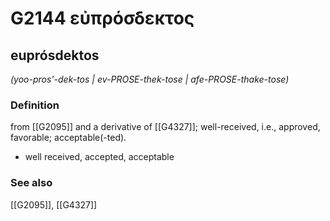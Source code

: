 # G2144 εὐπρόσδεκτος

## euprósdektos

_(yoo-pros'-dek-tos | ev-PROSE-thek-tose | afe-PROSE-thake-tose)_

### Definition

from [[G2095]] and a derivative of [[G4327]]; well-received, i.e., approved, favorable; acceptable(-ted).

- well received, accepted, acceptable

### See also

[[G2095]], [[G4327]]

